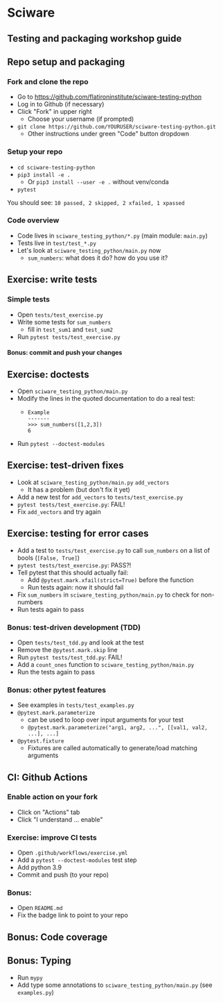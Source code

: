 # Sciware
## Testing and packaging workshop guide


## Repo setup and packaging

### Fork and clone the repo

- Go to https://github.com/flatironinstitute/sciware-testing-python
- Log in to Github (if necessary)
- Click "Fork" in upper right
   - Choose your username (if prompted)
- `git clone https://github.com/YOURUSER/sciware-testing-python.git`
   - Other instructions under green "Code" button dropdown


### Setup your repo

- `cd sciware-testing-python`
- `pip3 install -e .`
   - Or `pip3 install --user -e .` without venv/conda
- `pytest`

You should see: `10 passed, 2 skipped, 2 xfailed, 1 xpassed`


### Code overview

- Code lives in `sciware_testing_python/*.py` (main module: `main.py`)
- Tests live in `test/test_*.py`
- Let's look at `sciware_testing_python/main.py` now
   - `sum_numbers`: what does it do? how do you use it?


## Exercise: write tests

### Simple tests

- Open `tests/test_exercise.py`
- Write some tests for `sum_numbers`
   - fill in `test_sum1` and `test_sum2`
- Run `pytest tests/test_exercise.py`

#### Bonus: commit and push your changes


## Exercise: doctests

- Open `sciware_testing_python/main.py`
- Modify the lines in the quoted documentation to do a real test:
   - ```
     Example
     -------
     >>> sum_numbers([1,2,3])
     6
     ```
- Run `pytest --doctest-modules`


## Exercise: test-driven fixes

- Look at `sciware_testing_python/main.py` `add_vectors`
   - It has a problem (but don't fix it yet)
- Add a new test for `add_vectors` to `tests/test_exercise.py`
- `pytest tests/test_exercise.py`: FAIL!
- Fix `add_vectors` and try again


## Exercise: testing for error cases

- Add a test to `tests/test_exercise.py` to call `sum_numbers` on a list of bools (`[False, True]`)
- `pytest tests/test_exercise.py`: PASS?!
- Tell pytest that this should actually fail:
   - Add `@pytest.mark.xfail(strict=True)` before the function
   - Run tests again: now it should fail
- Fix `sum_numbers` in `sciware_testing_python/main.py` to check for non-numbers
- Run tests again to pass


### Bonus: test-driven development (TDD)

- Open `tests/test_tdd.py` and look at the test
- Remove the `@pytest.mark.skip` line
- Run `pytest tests/test_tdd.py`: FAIL!
- Add a `count_ones` function to `sciware_testing_python/main.py`
- Run the tests again to pass


### Bonus: other pytest features

- See examples in `tests/test_examples.py`
- `@pytest.mark.parameterize`
   - can be used to loop over input arguments for your test
   - `@pytest.mark.parameterize("arg1, arg2, ...", [[val1, val2, ...], ...]`
- `@pytest.fixture`
   - Fixtures are called automatically to generate/load matching arguments



## CI: Github Actions

### Enable action on your fork

- Click on "Actions" tab
- Click "I understand ... enable"


### Exercise: improve CI tests

- Open `.github/workflows/exercise.yml`
- Add a `pytest --doctest-modules` test step
- Add python 3.9
- Commit and push (to your repo)


### Bonus: 

- Open `README.md`
- Fix the badge link to point to your repo



## Bonus: Code coverage



## Bonus: Typing

- Run `mypy`
- Add type some annotations to `sciware_testing_python/main.py` (see `examples.py`)
